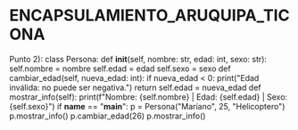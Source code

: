 # ENCAPSULAMIENTO_ARUQUIPA_TICONA
Punto 2):
class Persona:
    def __init__(self, nombre: str, edad: int, sexo: str):
        self.nombre = nombre
        self.edad = edad
        self.sexo = sexo
    def cambiar_edad(self, nueva_edad: int):
        if nueva_edad < 0:
            print("Edad inválida: no puede ser negativa.")
            return
        self.edad = nueva_edad
    def mostrar_info(self):
        print(f"Nombre: {self.nombre} | Edad: {self.edad} | Sexo: {self.sexo}")
if __name__ == "__main__":
    p = Persona("Maríano", 25, "Helicoptero")
    p.mostrar_info()
    p.cambiar_edad(26)
    p.mostrar_info()
